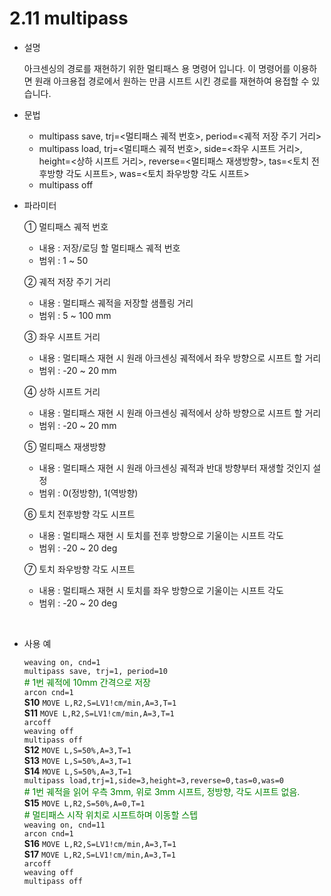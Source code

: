 ﻿# 2.11 multipass

- 설명
    
    아크센싱의 경로를 재현하기 위한 멀티패스 용 명령어 입니다. 이 명령어를 이용하면 원래 아크용접 경로에서 원하는 만큼 시프트 시킨 경로를 재현하여 용접할 수 있습니다. 


- 문법
  
    - multipass save, trj=<멀티패스 궤적 번호>, period=<궤적 저장 주기 거리>
    - multipass load, trj=<멀티패스 궤적 번호>, side=<좌우 시프트 거리>, height=<상하 시프트 거리>, reverse=<멀티패스 재생방향>, tas=<토치 전후방향 각도 시프트>, was=<토치 좌우방향 각도 시프트>
    - multipass off


- 파라미터
  
   ① 멀티패스 궤적 번호
     - 내용 : 저장/로딩 할 멀티패스 궤적 번호
     - 범위 : 1 ~ 50
   
   ② 궤적 저장 주기 거리
     - 내용 : 멀티패스 궤적을 저장할 샘플링 거리
     - 범위 : 5 ~ 100 mm

   ③ 좌우 시프트 거리
     - 내용 : 멀티패스 재현 시 원래 아크센싱 궤적에서 좌우 방향으로 시프트 할 거리
     - 범위 : -20 ~ 20 mm

   ④ 상하 시프트 거리
     - 내용 : 멀티패스 재현 시 원래 아크센싱 궤적에서 상하 방향으로 시프트 할 거리
     - 범위 : -20 ~ 20 mm
     
   ⑤ 멀티패스 재생방향
     - 내용 : 멀티패스 재현 시 원래 아크센싱 궤적과 반대 방향부터 재생할 것인지 설정
     - 범위 : 0(정방향), 1(역방향)

   
   ⑥ 토치 전후방향 각도 시프트
     - 내용 : 멀티패스 재현 시 토치를 전후 방향으로 기울이는 시프트 각도
     - 범위 : -20 ~ 20 deg

   ⑦ 토치 좌우방향 각도 시프트
     - 내용 : 멀티패스 재현 시 토치를 좌우 방향으로 기울이는 시프트 각도
     - 범위 : -20 ~ 20 deg
  
</br>  

- 사용 예
  
     ```weaving on, cnd=1```  
     ```multipass save, trj=1, period=10```  
     <span style="color: green"># 1번 궤적에 10mm 간격으로 저장  </span>  
     ```arcon cnd=1```   
**S10**  ```MOVE L,R2,S=LV1!cm/min,A=3,T=1```  
**S11**  ```MOVE L,R2,S=LV1!cm/min,A=3,T=1```  
     ```arcoff```  
     ```weaving off```  
     ```multipass off```  
**S12**  ```MOVE L,S=50%,A=3,T=1```  
**S13**  ```MOVE L,S=50%,A=3,T=1```  
**S14**  ```MOVE L,S=50%,A=3,T=1```  
     ```multipass load,trj=1,side=3,height=3,reverse=0,tas=0,was=0```  
     <span style="color: green">#  1번 궤적을 읽어 우측 3mm, 위로 3mm 시프트, 정방향, 각도 시프트 없음.  </span>  
**S15**  ```MOVE L,R2,S=50%,A=0,T=1```  
     <span style="color: green">#  멀티패스 시작 위치로 시프트하며 이동할 스텝  </span>  
     ```weaving on, cnd=11```  
     ```arcon cnd=1 ```  
**S16**  ```MOVE L,R2,S=LV1!cm/min,A=3,T=1```  
**S17**  ```MOVE L,R2,S=LV1!cm/min,A=3,T=1```  
     ```arcoff```  
     ```weaving off```  
     ```multipass off```
